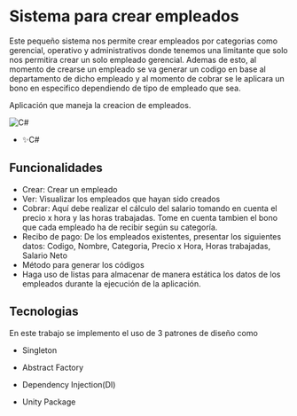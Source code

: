 # Sistema para crear empleados
Este pequeño sistema nos permite crear empleados por categorias como gerencial, operativo y administrativos donde tenemos una limitante que solo nos permitira crear un solo empleado gerencial. Ademas de esto, al momento de crearse un empleado se va generar un codigo en base al departamento de dicho empleado y al momento de cobrar se le aplicara un bono en especifico dependiendo de tipo de empleado que sea.



Aplicación que maneja la creacion de empleados.

![C#](https://image.flaticon.com/icons/png/256/381/381704.png)
- ✨C#
## Funcionalidades

- Crear: Crear un empleado
- Ver: Visualizar los empleados que hayan sido creados
- Cobrar: Aquí debe realizar el cálculo del salario tomando en cuenta el precio x
hora y las horas trabajadas. Tome en cuenta tambien el bono que cada
empleado ha de recibir según su categoría.
- Recibo de pago: De los empleados existentes, presentar los siguientes datos:
Codigo, Nombre, Categoria, Precio x Hora, Horas trabajadas, Salario Neto
- Método para generar los códigos
- Haga uso de listas para almacenar de manera estática los datos de los
empleados durante la ejecución de la aplicación.

## Tecnologias

En este trabajo se implemento el uso de 3 patrones de diseño como 

- Singleton
- Abstract Factory
- Dependency Injection(DI)

- Unity Package
